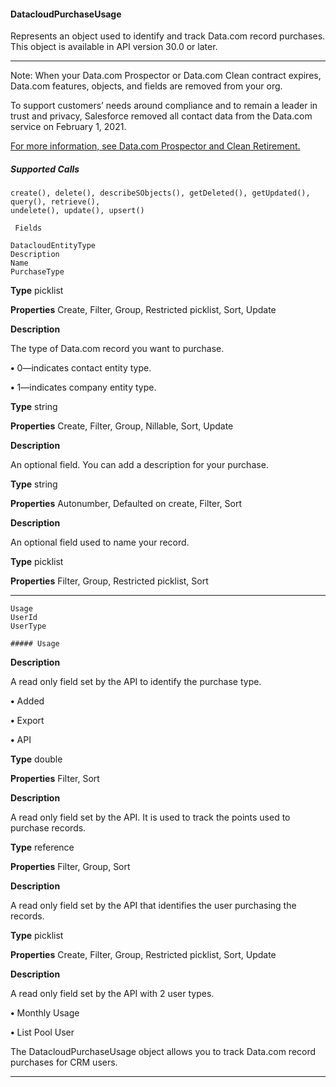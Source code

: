 #### DatacloudPurchaseUsage

Represents an object used to identify and track Data.com record purchases. This object is available in API version 30.0 or later.


-----

Note: When your Data.com Prospector or Data.com Clean contract expires, Data.com features, objects, and fields are removed
from your org.

To support customers’ needs around compliance and to remain a leader in trust and privacy, Salesforce removed all contact data
from the Data.com service on February 1, 2021.

[For more information, see Data.com Prospector and Clean Retirement.](https://help.salesforce.com/articleView?id=000270376&language=en_US&type=1)

##### Supported Calls
```
create(), delete(), describeSObjects(), getDeleted(), getUpdated(), query(), retrieve(),
undelete(), update(), upsert()

 Fields

```
```
DatacloudEntityType
Description
Name
PurchaseType

```

**Type**
picklist

**Properties**
Create, Filter, Group, Restricted picklist, Sort, Update

**Description**

The type of Data.com record you want to purchase.

**•** 0—indicates contact entity type.

**•** 1—indicates company entity type.

**Type**
string

**Properties**
Create, Filter, Group, Nillable, Sort, Update

**Description**

An optional field. You can add a description for your purchase.

**Type**
string

**Properties**
Autonumber, Defaulted on create, Filter, Sort

**Description**

An optional field used to name your record.

**Type**
picklist

**Properties**
Filter, Group, Restricted picklist, Sort


-----

```
Usage
UserId
UserType

##### Usage

```

**Description**

A read only field set by the API to identify the purchase type.

**•** Added

**•** Export

**•** API

**Type**
double

**Properties**
Filter, Sort

**Description**

A read only field set by the API. It is used to track the points used to purchase
records.

**Type**
reference

**Properties**
Filter, Group, Sort

**Description**

A read only field set by the API that identifies the user purchasing the records.

**Type**
picklist

**Properties**
Create, Filter, Group, Restricted picklist, Sort, Update

**Description**

A read only field set by the API with 2 user types.

**•** Monthly Usage

**•** List Pool User


The DatacloudPurchaseUsage object allows you to track Data.com record purchases for CRM users.


-----
